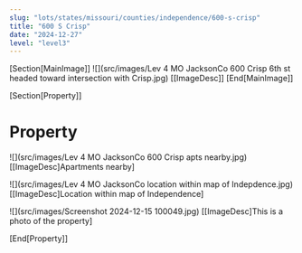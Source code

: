```yaml
---
slug: "lots/states/missouri/counties/independence/600-s-crisp"
title: "600 S Crisp"
date: "2024-12-27"
level: "level3"
---
```


[Section[MainImage]]
![](src/images/Lev 4 MO JacksonCo 600 Crisp 6th st headed toward intersection with Crisp.jpg)
[[ImageDesc]]
[End[MainImage]]

[Section[Property]]
# Property

![](src/images/Lev 4 MO JacksonCo 600 Crisp apts nearby.jpg)
[[ImageDesc]Apartments nearby]

![](src/images/Lev 4 MO JacksonCo location within map of Indepdence.jpg)
[[ImageDesc]Location within map of Independence]

![](src/images/Screenshot 2024-12-15 100049.jpg)
[[ImageDesc]This is a photo of the property]

[End[Property]]

